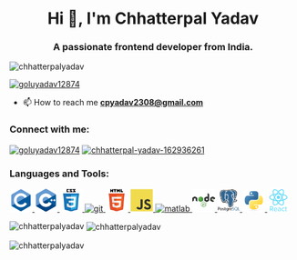 <h1 align="center">Hi 👋, I'm Chhatterpal Yadav</h1>
<h3 align="center">A passionate frontend developer from India.</h3>

<p align="left"> <img src="https://komarev.com/ghpvc/?username=chhatterpalyadav&label=Profile%20views&color=0e75b6&style=flat" alt="chhatterpalyadav" /> </p>

<p align="left"> <a href="https://twitter.com/goluyadav12874" target="blank"><img src="https://img.shields.io/twitter/follow/goluyadav12874?logo=twitter&style=for-the-badge" alt="goluyadav12874" /></a> </p>

- 📫 How to reach me **cpyadav2308@gmail.com**

<h3 align="left">Connect with me:</h3>
<p align="left">
<a href="https://twitter.com/goluyadav12874" target="blank"><img align="center" src="https://www.shutterstock.com/image-vector/indonesia-31-july-2023-logo-260nw-2340258601.jpg" alt="goluyadav12874" height="30" width="40" /></a>
<a href="https://linkedin.com/in/chhatterpal-yadav-162936261" target="blank"><img align="center" src="https://raw.githubusercontent.com/rahuldkjain/github-profile-readme-generator/master/src/images/icons/Social/linked-in-alt.svg" alt="chhatterpal-yadav-162936261" height="30" width="40" /></a>
</p>

<h3 align="left">Languages and Tools:</h3>
<p align="left"> <a href="https://www.cprogramming.com/" target="_blank" rel="noreferrer"> <img src="https://raw.githubusercontent.com/devicons/devicon/master/icons/c/c-original.svg" alt="c" width="40" height="40"/> </a> <a href="https://www.w3schools.com/cpp/" target="_blank" rel="noreferrer"> <img src="https://raw.githubusercontent.com/devicons/devicon/master/icons/cplusplus/cplusplus-original.svg" alt="cplusplus" width="40" height="40"/> </a> <a href="https://www.w3schools.com/css/" target="_blank" rel="noreferrer"> <img src="https://raw.githubusercontent.com/devicons/devicon/master/icons/css3/css3-original-wordmark.svg" alt="css3" width="40" height="40"/> </a> <a href="https://git-scm.com/" target="_blank" rel="noreferrer"> <img src="https://www.vectorlogo.zone/logos/git-scm/git-scm-icon.svg" alt="git" width="40" height="40"/> </a> <a href="https://www.w3.org/html/" target="_blank" rel="noreferrer"> <img src="https://raw.githubusercontent.com/devicons/devicon/master/icons/html5/html5-original-wordmark.svg" alt="html5" width="40" height="40"/> </a> <a href="https://developer.mozilla.org/en-US/docs/Web/JavaScript" target="_blank" rel="noreferrer"> <img src="https://raw.githubusercontent.com/devicons/devicon/master/icons/javascript/javascript-original.svg" alt="javascript" width="40" height="40"/> </a>  <a href="https://www.mathworks.com/" target="_blank" rel="noreferrer"> <img src="https://upload.wikimedia.org/wikipedia/commons/2/21/Matlab_Logo.png" alt="matlab" width="40" height="40"/> </a> <a href="https://nodejs.org" target="_blank" rel="noreferrer"> <img src="https://raw.githubusercontent.com/devicons/devicon/master/icons/nodejs/nodejs-original-wordmark.svg" alt="nodejs" width="40" height="40"/> </a> <a href="https://www.postgresql.org" target="_blank" rel="noreferrer"> <img src="https://raw.githubusercontent.com/devicons/devicon/master/icons/postgresql/postgresql-original-wordmark.svg" alt="postgresql" width="40" height="40"/> </a> <a href="https://www.python.org" target="_blank" rel="noreferrer"> <img src="https://raw.githubusercontent.com/devicons/devicon/master/icons/python/python-original.svg" alt="python" width="40" height="40"/> </a> <a href="https://reactjs.org/" target="_blank" rel="noreferrer"> <img src="https://raw.githubusercontent.com/devicons/devicon/master/icons/react/react-original-wordmark.svg" alt="react" width="40" height="40"/> </a> </p>

<p><img align="left" src="https://github-readme-stats.vercel.app/api/top-langs?username=chhatterpalyadav&show_icons=true&locale=en&layout=compact" alt="chhatterpalyadav" /></p>

<p>&nbsp;<img align="center" src="https://github-readme-stats.vercel.app/api?username=chhatterpalyadav&show_icons=true&locale=en" alt="chhatterpalyadav" /></p>

<p><img align="center" src="https://github-readme-streak-stats.herokuapp.com/?user=chhatterpalyadav&" alt="chhatterpalyadav" /></p>
